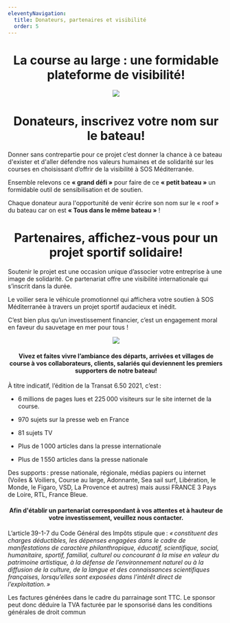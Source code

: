 ```yaml
---
eleventyNavigation:
  title: Donateurs, partenaires et visibilité
  order: 5
---
```

<h1 style="text-align: center">La course au large : une formidable plateforme de visibilité!</h1><p style="text-align: center"><img src="/images/mini_logo_sos_par_ok.jpg"></p>

<h1 style="text-align: center">Donateurs, inscrivez votre nom sur le bateau!</h1>

Donner sans contrepartie pour ce projet c’est donner la chance à ce bateau d'exister et d'aller défendre nos valeurs humaines et de solidarité sur les courses en choisissant d’offrir de la visibilité à SOS Méditerranée.

Ensemble relevons ce **« grand défi »** pour faire de ce **« petit bateau »** un formidable outil de sensibilisation et de soutien.

Chaque donateur aura l'opportunité de venir écrire son nom sur le « roof » du bateau car on est **« Tous dans le même bateau »** !

<h1 style="text-align: center">Partenaires, affichez-vous pour un projet sportif solidaire!</h1>

Soutenir le projet est une occasion unique d’associer votre entreprise à une image de solidarité. Ce partenariat offre une visibilité internationale qui s’inscrit dans la durée.

Le voilier sera le véhicule promotionnel qui affichera votre soutien à SOS Méditerranée à travers un projet sportif audacieux et inédit.

C’est bien plus qu’un investissement financier, c’est un engagement moral en faveur du sauvetage en mer pour tous !

<p style="text-align: center"><img src="/images/village.jpg"></p><h4 style="text-align: center">Vivez et faites vivre l’ambiance des départs, arrivées et villages de course à vos collaborateurs, clients, salariés qui deviennent les premiers supporters de notre bateau!</h4>

À titre indicatif, l’édition de la Transat 6.50 2021, c’est :

*   6 millions de pages lues et 225 000 visiteurs sur le site internet de la course.
    
*   970 sujets sur la presse web en France
    
*   81 sujets TV
    
*   Plus de 1 000 articles dans la presse internationale
    
*   Plus de 1 550 articles dans la presse nationale
    

Des supports : presse nationale, régionale, médias papiers ou internet (Voiles & Voiliers, Course au large, Adonnante, Sea sail surf, Libération, le Monde, le Figaro, VSD, La Provence et autres) mais aussi FRANCE 3 Pays de Loire, RTL, France Bleue.

<h4 style="text-align: center">Afin d'établir un partenariat correspondant à vos attentes et à hauteur de votre investissement, veuillez nous contacter.</h4>

L’article 39-1-7 du Code Général des Impôts stipule que : _« constituent des charges déductibles, les dépenses engagées dans le cadre de manifestations de caractère philanthropique, éducatif, scientifique, social, humanitaire, sportif, familial, culturel ou concourant à la mise en valeur du patrimoine artistique, à la défense de l’environnement naturel ou à la diffusion de la culture, de la langue et des connaissances scientifiques françaises, lorsqu’elles sont exposées dans l’intérêt direct de l’exploitation. »_

<p style="text-align: start">Les factures générées dans le cadre du parrainage sont TTC. Le sponsor peut donc déduire la TVA facturée par le sponsorisé dans les conditions générales de droit commun</p>